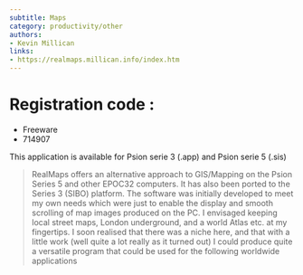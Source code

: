 ```yaml
---
subtitle: Maps
category: productivity/other
authors:
- Kevin Millican
links: 
- https://realmaps.millican.info/index.htm
---
```


# Registration code : 
- Freeware
- 714907

This application is available for Psion serie 3 (.app) and Psion serie 5 (.sis)

> RealMaps offers an alternative approach to GIS/Mapping on the Psion Series 5 and other EPOC32 computers. It has also been ported to the Series 3 (SIBO) platform. The software was initially developed to meet my own needs which were just to enable the display and smooth scrolling of map images produced on the PC. I envisaged keeping local street maps, London underground, and a world Atlas etc. at my fingertips. I soon realised that there was a niche here, and that with a little work (well quite a lot really as it turned out) I could produce quite a versatile program that could be used for the following worldwide applications 